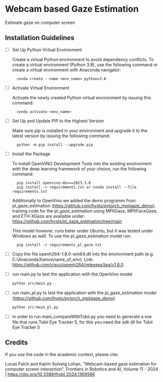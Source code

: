 # Webcam based Gaze Estimation
Estimate gaze on computer screen

## Installation Guidelines

- [ ] Set Up Python Virtual Environment

    Create a virtual Python environment to avoid dependency conflicts. To create a virtual environment (Python 3.8), use the following command or create a virtual environment with Anaconda navigator:

        conda create --name <env_name> python=3.8

- [ ] Activate Virtual Environment

    Activate the newly created Python virtual environment by issuing this command:    

        conda activate <env_name>

- [ ] Set Up and Update PIP to the Highest Version

    Make sure pip is installed in your environment and upgrade it to the latest version by issuing the following command:

        python -m pip install --upgrade pip

- [ ] Install the Package

    To install OpenVINO Development Tools into the existing environment with the deep learning framework of your choice, run the following command:

        pip install openvino-dev==2023.3.0
        pip install -r requirements.txt or conda install --file requirements.txt

    Additionally to OpenVino we added the demo programm from pl_gaze_estimation (https://github.com/hysts/pytorch_mpiigaze_demo), training code for the pl_gaze_estimation using MPIIGaze, MPIIFaceGaze, and ETH-XGaze are available under: https://github.com/hysts/pl_gaze_estimation/tree/main

    This model however, runs beter under Ubuntu, but it was tested under Windows as well. To use the pl_gaze_estimation model run:

        pip install -r requirements_pl_gaze.txt

- [ ] Copy the file openh264-1.8.0-win64.dll into the environment path (e.g. C:\Anaconda3\envs\name_of_env). Link: https://github.com/cisco/openh264/releases/tag/v1.8.0

- [ ] run main.py to test the application with the OpenVino model
    ```bash
    python src/main.py
    ```

- [ ] run main_pl.py to test the application with the pl_gaze_estimation model (https://github.com/hysts/pytorch_mpiigaze_demo)
    ```python
    python src/main_pl.py
    ```

- [ ] in order to run main_compareWithTobii.py you need to generate a exe file that runs Tobii Eye Tracker 5, for this you need the sdk dll for Tobii Eye Tracker 5

## Credits
If you use the code in the academic context, please cite:

Lucas Falch and Katrin Solveig Lohan, "Webcam-based gaze estimation for computer screen interaction", Frontiers in Robotics and AI, Volume 11 - 2024 | https://doi.org/10.3389/frobt.2024.1369566
